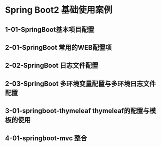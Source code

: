 # Spring Boot2 基础使用案例

## 1-01-SpringBoot基本项目配置

## 2-01-SpringBoot 常用的WEB配置项

## 2-02-SpringBoot 日志文件配置

## 2-03-SpringBoot 多环境变量配置与多环境日志文件配置

## 3-01-springboot-thymeleaf thymeleaf的配置与模板的使用

## 4-01-springboot-mvc 整合



